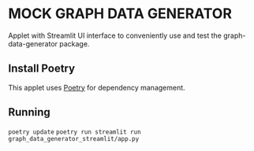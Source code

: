 # MOCK GRAPH DATA GENERATOR
Applet with Streamlit UI interface to conveniently use and test the graph-data-generator package.

## Install Poetry
This applet uses [Poetry](https://python-poetry.org) for dependency management.

## Running
`poetry update`
`poetry run streamlit run graph_data_generator_streamlit/app.py`